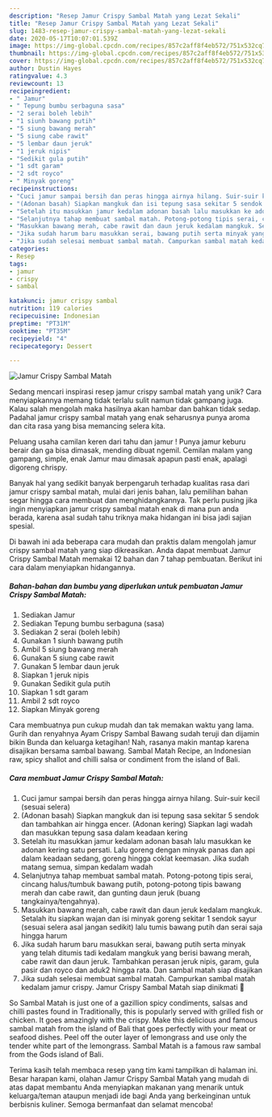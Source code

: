 ```yaml
---
description: "Resep Jamur Crispy Sambal Matah yang Lezat Sekali"
title: "Resep Jamur Crispy Sambal Matah yang Lezat Sekali"
slug: 1483-resep-jamur-crispy-sambal-matah-yang-lezat-sekali
date: 2020-05-17T10:07:01.539Z
image: https://img-global.cpcdn.com/recipes/857c2aff8f4eb572/751x532cq70/jamur-crispy-sambal-matah-foto-resep-utama.jpg
thumbnail: https://img-global.cpcdn.com/recipes/857c2aff8f4eb572/751x532cq70/jamur-crispy-sambal-matah-foto-resep-utama.jpg
cover: https://img-global.cpcdn.com/recipes/857c2aff8f4eb572/751x532cq70/jamur-crispy-sambal-matah-foto-resep-utama.jpg
author: Dustin Hayes
ratingvalue: 4.3
reviewcount: 13
recipeingredient:
- " Jamur"
- " Tepung bumbu serbaguna sasa"
- "2 serai boleh lebih"
- "1 siunh bawang putih"
- "5 siung bawang merah"
- "5 siung cabe rawit"
- "5 lembar daun jeruk"
- "1 jeruk nipis"
- "Sedikit gula putih"
- "1 sdt garam"
- "2 sdt royco"
- " Minyak goreng"
recipeinstructions:
- "Cuci jamur sampai bersih dan peras hingga airnya hilang. Suir-suir kecil (sesuai selera)"
- "(Adonan basah) Siapkan mangkuk dan isi tepung sasa sekitar 5 sendok dan tambahkan air hingga encer. (Adonan kering) Siapkan lagi wadah dan masukkan tepung sasa dalam keadaan kering"
- "Setelah itu masukkan jamur kedalam adonan basah lalu masukkan ke adonan kering satu persati. Lalu goreng dengan minyak panas dan api dalam keadaan sedang, goreng hingga coklat keemasan. Jika sudah matang semua, simpan kedalam wadah"
- "Selanjutnya tahap membuat sambal matah. Potong-potong tipis serai, cincang halus/tumbuk bawang putih, potong-potong tipis bawang merah dan cabe rawit, dan gunting daun jeruk (buang tangkainya/tengahnya)."
- "Masukkan bawang merah, cabe rawit dan daun jeruk kedalam mangkuk. Setalah itu siapkan wajan dan isi minyak goreng sekitar 1 sendok sayur (sesuai selera asal jangan sedikit) lalu tumis bawang putih dan serai saja hingga harum"
- "Jika sudah harum baru masukkan serai, bawang putih serta minyak yang telah ditumis tadi kedalam mangkuk yang berisi bawang merah, cabe rawit dan daun jeruk. Tambahkan perasan jeruk nipis, garam, gula pasir dan royco dan aduk2 hingga rata. Dan sambal matah siap disajikan"
- "Jika sudah selesai membuat sambal matah. Campurkan sambal matah kedalam jamur crispy. Jamur Crispy Sambal Matah siap dinikmati 🥰"
categories:
- Resep
tags:
- jamur
- crispy
- sambal

katakunci: jamur crispy sambal 
nutrition: 119 calories
recipecuisine: Indonesian
preptime: "PT31M"
cooktime: "PT35M"
recipeyield: "4"
recipecategory: Dessert

---
```



![Jamur Crispy Sambal Matah](https://img-global.cpcdn.com/recipes/857c2aff8f4eb572/751x532cq70/jamur-crispy-sambal-matah-foto-resep-utama.jpg)

Sedang mencari inspirasi resep jamur crispy sambal matah yang unik? Cara menyiapkannya memang tidak terlalu sulit namun tidak gampang juga. Kalau salah mengolah maka hasilnya akan hambar dan bahkan tidak sedap. Padahal jamur crispy sambal matah yang enak seharusnya punya aroma dan cita rasa yang bisa memancing selera kita.

Peluang usaha camilan keren dari tahu dan jamur ! Punya jamur keburu berair dan ga bisa dimasak, mending dibuat ngemil. Cemilan malam yang gampang, simple, enak Jamur mau dimasak apapun pasti enak, apalagi digoreng chrispy.

Banyak hal yang sedikit banyak berpengaruh terhadap kualitas rasa dari jamur crispy sambal matah, mulai dari jenis bahan, lalu pemilihan bahan segar hingga cara membuat dan menghidangkannya. Tak perlu pusing jika ingin menyiapkan jamur crispy sambal matah enak di mana pun anda berada, karena asal sudah tahu triknya maka hidangan ini bisa jadi sajian spesial.


Di bawah ini ada beberapa cara mudah dan praktis dalam mengolah jamur crispy sambal matah yang siap dikreasikan. Anda dapat membuat Jamur Crispy Sambal Matah memakai 12 bahan dan 7 tahap pembuatan. Berikut ini cara dalam menyiapkan hidangannya.

<!--inarticleads1-->

##### Bahan-bahan dan bumbu yang diperlukan untuk pembuatan Jamur Crispy Sambal Matah:

1. Sediakan  Jamur
1. Sediakan  Tepung bumbu serbaguna (sasa)
1. Sediakan 2 serai (boleh lebih)
1. Gunakan 1 siunh bawang putih
1. Ambil 5 siung bawang merah
1. Gunakan 5 siung cabe rawit
1. Gunakan 5 lembar daun jeruk
1. Siapkan 1 jeruk nipis
1. Gunakan Sedikit gula putih
1. Siapkan 1 sdt garam
1. Ambil 2 sdt royco
1. Siapkan  Minyak goreng


Cara membuatnya pun cukup mudah dan tak memakan waktu yang lama. Gurih dan renyahnya Ayam Crispy Sambal Bawang sudah teruji dan dijamin bikin Bunda dan keluarga ketagihan! Nah, rasanya makin mantap karena disajikan bersama sambal bawang. Sambal Matah Recipe, an Indonesian raw, spicy shallot and chilli salsa or condiment from the island of Bali. 

<!--inarticleads2-->

##### Cara membuat Jamur Crispy Sambal Matah:

1. Cuci jamur sampai bersih dan peras hingga airnya hilang. Suir-suir kecil (sesuai selera)
1. (Adonan basah) Siapkan mangkuk dan isi tepung sasa sekitar 5 sendok dan tambahkan air hingga encer. (Adonan kering) Siapkan lagi wadah dan masukkan tepung sasa dalam keadaan kering
1. Setelah itu masukkan jamur kedalam adonan basah lalu masukkan ke adonan kering satu persati. Lalu goreng dengan minyak panas dan api dalam keadaan sedang, goreng hingga coklat keemasan. Jika sudah matang semua, simpan kedalam wadah
1. Selanjutnya tahap membuat sambal matah. Potong-potong tipis serai, cincang halus/tumbuk bawang putih, potong-potong tipis bawang merah dan cabe rawit, dan gunting daun jeruk (buang tangkainya/tengahnya).
1. Masukkan bawang merah, cabe rawit dan daun jeruk kedalam mangkuk. Setalah itu siapkan wajan dan isi minyak goreng sekitar 1 sendok sayur (sesuai selera asal jangan sedikit) lalu tumis bawang putih dan serai saja hingga harum
1. Jika sudah harum baru masukkan serai, bawang putih serta minyak yang telah ditumis tadi kedalam mangkuk yang berisi bawang merah, cabe rawit dan daun jeruk. Tambahkan perasan jeruk nipis, garam, gula pasir dan royco dan aduk2 hingga rata. Dan sambal matah siap disajikan
1. Jika sudah selesai membuat sambal matah. Campurkan sambal matah kedalam jamur crispy. Jamur Crispy Sambal Matah siap dinikmati 🥰


So Sambal Matah is just one of a gazillion spicy condiments, salsas and chilli pastes found in Traditionally, this is popularly served with grilled fish or chicken. It goes amazingly with the crispy. Make this delicious and famous sambal matah from the island of Bali that goes perfectly with your meat or seafood dishes. Peel off the outer layer of lemongrass and use only the tender white part of the lemongrass. Sambal Matah is a famous raw sambal from the Gods island of Bali. 

Terima kasih telah membaca resep yang tim kami tampilkan di halaman ini. Besar harapan kami, olahan Jamur Crispy Sambal Matah yang mudah di atas dapat membantu Anda menyiapkan makanan yang menarik untuk keluarga/teman ataupun menjadi ide bagi Anda yang berkeinginan untuk berbisnis kuliner. Semoga bermanfaat dan selamat mencoba!

